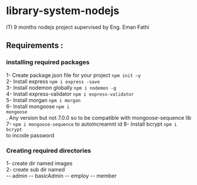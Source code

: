 # library-system-nodejs
ITI 9 months nodejs project supervised by Eng. Eman Fathi

## Requirements :

### installing required packages
1- Create package.json file for your project <code>npm init –y</code> <br>
2- Install express <code>npm i express -save</code> <br>
3- Install nodemon globally <code>npm i nodemon -g</code> <br>
4- Install express-validator <code>npm i express-validator</code> <br>
5- Install morgan <code>npm i morgan </code><br>
6- Install mongoose <code>npm i mongoose</code> <br>. Any version but not 7.0.0 so to be compatible with mongoose-sequence lib <br>
7- <code>npm i mongoose-sequence</code> to autoincreamnt id 
8- Install bcrypt <code>npm i bcrypt</code> <br> to incode password

### Creating required directories
1- create dir named images <br>
2- create sub dir named <br>
 -- admin
 -- basicAdmin
 -- employ
 -- member